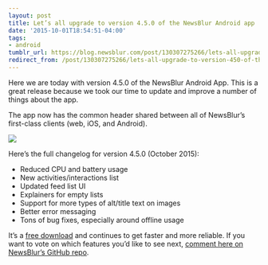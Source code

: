 ```yaml
---
layout: post
title: Let’s all upgrade to version 4.5.0 of the NewsBlur Android app
date: '2015-10-01T18:54:51-04:00'
tags:
- android
tumblr_url: https://blog.newsblur.com/post/130307275266/lets-all-upgrade-to-version-450-of-the-newsblur
redirect_from: /post/130307275266/lets-all-upgrade-to-version-450-of-the-newsblur/
---
```

Here we are today with version 4.5.0 of the NewsBlur Android App. This is a great release because we took our time to update and improve a number of things about the app.

The app now has the common header shared between all of NewsBlur’s first-class clients (web, iOS, and Android).

![](http://www.newsblur.com/media/img/android/v4%20-%206%20large.png)

Here’s the full changelog for version 4.5.0 (October 2015):

- Reduced CPU and battery usage
- New activities/interactions list
- Updated feed list UI
- Explainers for empty lists
- Support for more types of alt/title text on images
- Better error messaging
- Tons of bug fixes, especially around offline usage

It’s a [free download](http://www.newsblur.com/android) and continues to get faster and more reliable. If you want to vote on which features you’d like to see next, [comment here on NewsBlur’s GitHub repo](https://github.com/samuelclay/NewsBlur/issues?q=is%3Aopen+is%3Aissue+label%3Aandroid).

